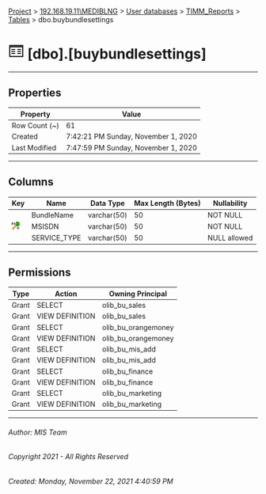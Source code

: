 #### 

[Project](../../../../index.md) > [192.168.19.11\\MEDIBLNG](../../../index.md) > [User databases](../../index.md) > [TIMM_Reports](../index.md) > [Tables](Tables.md) > dbo.buybundlesettings

# ![Tables](../../../../Images/Table32.png) [dbo].[buybundlesettings]

---

## <a name="#properties"></a>Properties

| Property | Value |
|---|---|
| Row Count (~) | 61 |
| Created | 7:42:21 PM Sunday, November 1, 2020 |
| Last Modified | 7:47:59 PM Sunday, November 1, 2020 |


---

## <a name="#columns"></a>Columns

| Key | Name | Data Type | Max Length (Bytes) | Nullability |
|---|---|---|---|---|
|  | BundleName | varchar(50) | 50 | NOT NULL |
| [![Cluster Primary Key PK_buybundlesettings: MSISDN](../../../../Images/pkcluster.png)](#indexes) | MSISDN | varchar(50) | 50 | NOT NULL |
|  | SERVICE_TYPE | varchar(50) | 50 | NULL allowed |


---

## <a name="#permissions"></a>Permissions

| Type | Action | Owning Principal |
|---|---|---|
| Grant | SELECT | olib_bu_sales |
| Grant | VIEW DEFINITION | olib_bu_sales |
| Grant | SELECT | olib_bu_orangemoney |
| Grant | VIEW DEFINITION | olib_bu_orangemoney |
| Grant | SELECT | olib_bu_mis_add |
| Grant | VIEW DEFINITION | olib_bu_mis_add |
| Grant | SELECT | olib_bu_finance |
| Grant | VIEW DEFINITION | olib_bu_finance |
| Grant | SELECT | olib_bu_marketing |
| Grant | VIEW DEFINITION | olib_bu_marketing |


---

###### Author:  MIS Team

###### Copyright 2021 - All Rights Reserved

###### Created: Monday, November 22, 2021 4:40:59 PM

